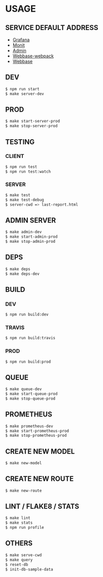 # USAGE

## SERVICE DEFAULT ADDRESS

* [Grafana](http://127.0.0.1:3000)
* [Monit](http://127.0.0.1:2812)
* [Admin](http://127.0.0.1:31337)
* [Webbase-webpack](http://127.0.0.1:8080)
* [Webbase](http://127.0.0.1:8000)

## DEV

```bash
$ npm run start
$ make server-dev
```

## PROD

```bash
$ make start-server-prod
$ make stop-server-prod
```

## TESTING

### CLIENT

```bash
$ npm run test
$ npm run test:watch
```

### SERVER

```bash
$ make test
$ make test-debug
$ server-cwd => last-report.html
```


## ADMIN SERVER

```bash
$ make admin-dev
$ make start-admin-prod
$ make stop-admin-prod
```

## DEPS

```bash
$ make deps
$ make deps-dev
```

## BUILD

### DEV

```bash
$ npm run build:dev
```

### TRAVIS

```bash
$ npm run build:travis
```

### PROD

```bash
$ npm run build:prod
```

## QUEUE

```bash
$ make queue-dev
$ make start-queue-prod
$ make stop-queue-prod
```

## PROMETHEUS

```bash
$ make prometheus-dev
$ make start-prometheus-prod
$ make stop-prometheus-prod
```

## CREATE NEW MODEL

```bash
$ make new-model
```

## CREATE NEW ROUTE

```bash
$ make new-route
```

## LINT / FLAKE8 / STATS

```bash
$ make lint
$ make stats
$ npm run profile
```

## OTHERS

```bash
$ make serve-cwd
$ make query
$ reset-db
$ init-db-sample-data
```
